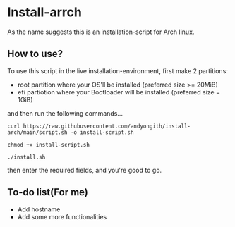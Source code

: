 # Install-arrch

As the name suggests this is an installation-script for Arch linux.

## How to use?
To use this script in the live installation-environment, first make 2 partitions:    
 * root partition where your OS'll be installed (preferred size >= 20MiB)
 * efi partiotion where your Bootloader will be installed (preferred size = 1GiB) 

and then run the following commands...
```
curl https://raw.githubusercontent.com/andyongith/install-arch/main/script.sh -o install-script.sh

chmod +x install-script.sh

./install.sh
```
then enter the required fields, and you're good to go.

## To-do list(For me)
 * Add hostname
 * Add some more functionalities